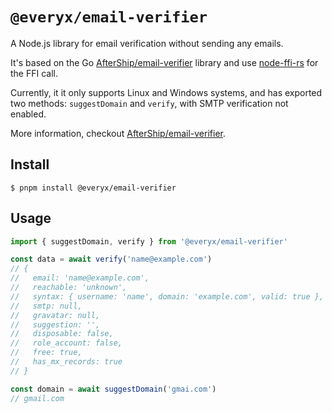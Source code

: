 # `@everyx/email-verifier`

A Node.js library for email verification without sending any emails.

It's based on the Go [AfterShip/email-verifier](https://github.com/AfterShip/email-verifier) library and use [node-ffi-rs](https://github.com/zhangyuang/node-ffi-rs) for the FFI call.

Currently, it it only supports Linux and Windows systems, and has exported two methods: `suggestDomain` and `verify`, with SMTP verification not enabled.

More information, checkout [AfterShip/email-verifier](https://github.com/AfterShip/email-verifier).

## Install

```console
$ pnpm install @everyx/email-verifier
```

## Usage

```ts
import { suggestDomain, verify } from '@everyx/email-verifier'

const data = await verify('name@example.com')
// {
//   email: 'name@example.com',
//   reachable: 'unknown',
//   syntax: { username: 'name', domain: 'example.com', valid: true },
//   smtp: null,
//   gravatar: null,
//   suggestion: '',
//   disposable: false,
//   role_account: false,
//   free: true,
//   has_mx_records: true
// }

const domain = await suggestDomain('gmai.com')
// gmail.com
```
